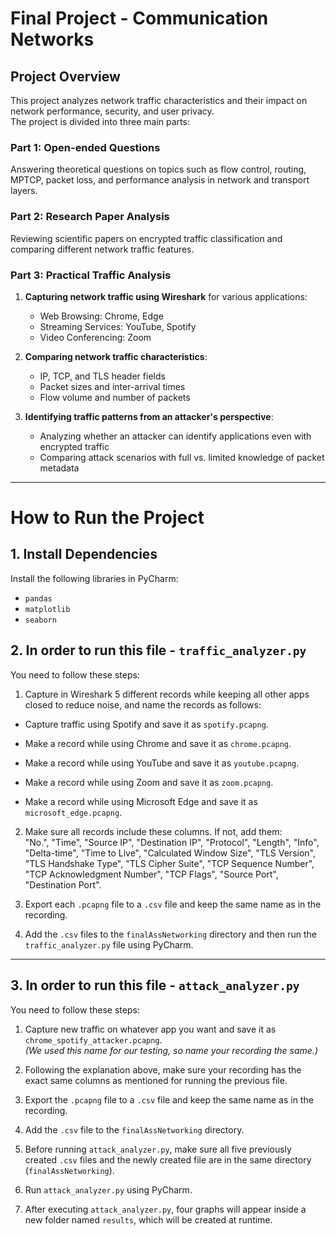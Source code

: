 # Final Project - Communication Networks  

## **Project Overview**  
This project analyzes network traffic characteristics and their impact on network performance, security, and user privacy.  
The project is divided into three main parts:  

### **Part 1: Open-ended Questions**  
Answering theoretical questions on topics such as flow control, routing, MPTCP, packet loss, and performance analysis in network and transport layers.  

### **Part 2: Research Paper Analysis**  
Reviewing scientific papers on encrypted traffic classification and comparing different network traffic features.  

### **Part 3: Practical Traffic Analysis**  
1. **Capturing network traffic using Wireshark** for various applications:  
   - Web Browsing: Chrome, Edge  
   - Streaming Services: YouTube, Spotify  
   - Video Conferencing: Zoom  

2. **Comparing network traffic characteristics**:  
   - IP, TCP, and TLS header fields  
   - Packet sizes and inter-arrival times  
   - Flow volume and number of packets  

3. **Identifying traffic patterns from an attacker's perspective**:  
   - Analyzing whether an attacker can identify applications even with encrypted traffic  
   - Comparing attack scenarios with full vs. limited knowledge of packet metadata  

---

# How to Run the Project  

## 1. Install Dependencies  
Install the following libraries in PyCharm:  
- `pandas`  
- `matplotlib`  
- `seaborn`  

## 2. In order to run this file - `traffic_analyzer.py`  
 You need to follow these steps:  
1. Capture in Wireshark 5 different records while keeping all other apps closed to reduce noise, and name the records as follows:  

 - Capture traffic using Spotify and save it as `spotify.pcapng`.  

 - Make a record while using Chrome and save it as `chrome.pcapng`.  

 - Make a record while using YouTube and save it as `youtube.pcapng`.  

 - Make a record while using Zoom and save it as `zoom.pcapng`.  

 - Make a record while using Microsoft Edge and save it as `microsoft_edge.pcapng`.  

2. Make sure all records include these columns. If not, add them:  
"No.", "Time", "Source IP", "Destination IP", "Protocol", "Length", "Info", "Delta-time", "Time to Live", "Calculated Window Size", "TLS Version", "TLS Handshake Type", "TLS Cipher Suite", "TCP Sequence Number", "TCP Acknowledgment Number", "TCP Flags", "Source Port", "Destination Port".  

3. Export each `.pcapng` file to a `.csv` file and keep the same name as in the recording.  

4. Add the `.csv` files to the `finalAssNetworking` directory and then run the `traffic_analyzer.py` file using PyCharm.  

---

## 3. In order to run this file - `attack_analyzer.py`  
 You need to follow these steps:  

1. Capture new traffic on whatever app you want and save it as `chrome_spotify_attacker.pcapng`.  
   *(We used this name for our testing, so name your recording the same.)*  

2. Following the explanation above, make sure your recording has the exact same columns as mentioned for running the previous file.  

3. Export the `.pcapng` file to a `.csv` file and keep the same name as in the recording.  

4. Add the `.csv` file to the `finalAssNetworking` directory.  

5. Before running `attack_analyzer.py`, make sure all five previously created `.csv` files and the newly created file are in the same directory (`finalAssNetworking`).  

6. Run `attack_analyzer.py` using PyCharm.  

7. After executing `attack_analyzer.py`, four graphs will appear inside a new folder named `results`, which will be created at runtime.  
